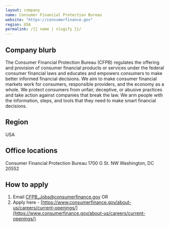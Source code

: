 ```yaml
---
layout: company
name: Consumer Financial Protection Bureau
website: "https://consumerfinance.gov"
region: USA
permalink: /{{ name | slugify }}/
---
```


## Company blurb

The Consumer Financial Protection Bureau (CFPB) regulates the offering and provision of consumer financial products or services under the federal consumer financial laws and educates and empowers consumers to make better informed financial decisions. We aim to make consumer financial markets work for consumers, responsible providers, and the economy as a whole. We protect consumers from unfair, deceptive, or abusive practices and take action against companies that break the law. We arm people with the information, steps, and tools that they need to make smart financial decisions.

## Region
USA

## Office locations
Consumer Financial Protection Bureau
1700 G St. NW Washington, DC 20552

## How to apply
1. Email [CFPB_Jobs@consumerfinance.gov](mailto:CFPB_Jobs@consumerfinance.gov) OR
2. Apply here - [https://www.consumerfinance.gov/about-us/careers/current-openings/](https://www.consumerfinance.gov/about-us/careers/current-openings/)